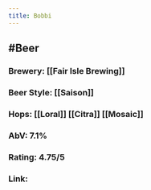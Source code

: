 ```yaml
---
title: Bobbi
---
```


## #Beer
### Brewery: [[Fair Isle Brewing]]

### Beer Style: [[Saison]]

### Hops: [[Loral]] [[Citra]] [[Mosaic]]

### AbV: 7.1%

### Rating: 4.75/5

### Link: 
